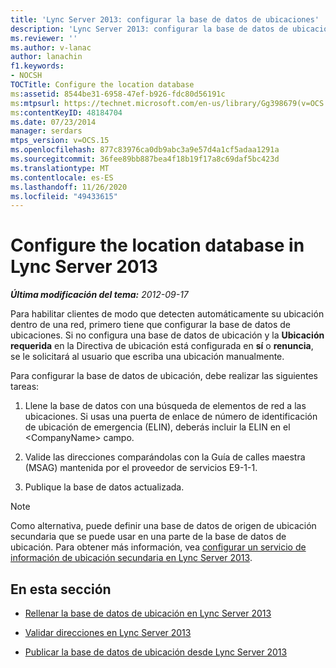```yaml
---
title: 'Lync Server 2013: configurar la base de datos de ubicaciones'
description: 'Lync Server 2013: configurar la base de datos de ubicaciones.'
ms.reviewer: ''
ms.author: v-lanac
author: lanachin
f1.keywords:
- NOCSH
TOCTitle: Configure the location database
ms:assetid: 8544be31-6958-47ef-b926-fdc80d56191c
ms:mtpsurl: https://technet.microsoft.com/en-us/library/Gg398679(v=OCS.15)
ms:contentKeyID: 48184704
ms.date: 07/23/2014
manager: serdars
mtps_version: v=OCS.15
ms.openlocfilehash: 877c83976ca0db9abc3a9e57d4a1cf5adaa1291a
ms.sourcegitcommit: 36fee89bb887bea4f18b19f17a8c69daf5bc423d
ms.translationtype: MT
ms.contentlocale: es-ES
ms.lasthandoff: 11/26/2020
ms.locfileid: "49433615"
---
```

# <a name="configure-the-location-database-in-lync-server-2013"></a>Configure the location database in Lync Server 2013

<div data-xmlns="http://www.w3.org/1999/xhtml">

<div class="topic" data-xmlns="http://www.w3.org/1999/xhtml" data-msxsl="urn:schemas-microsoft-com:xslt" data-cs="https://msdn.microsoft.com/">

<div data-asp="https://msdn2.microsoft.com/asp">



</div>

<div id="mainSection">

<div id="mainBody">

<span> </span>

_**Última modificación del tema:** 2012-09-17_

Para habilitar clientes de modo que detecten automáticamente su ubicación dentro de una red, primero tiene que configurar la base de datos de ubicaciones. Si no configura una base de datos de ubicación y la **Ubicación requerida** en la Directiva de ubicación está configurada en **sí** o **renuncia**, se le solicitará al usuario que escriba una ubicación manualmente.

Para configurar la base de datos de ubicación, debe realizar las siguientes tareas:

1.  Llene la base de datos con una búsqueda de elementos de red a las ubicaciones. Si usas una puerta de enlace de número de identificación de ubicación de emergencia (ELIN), deberás incluir la ELIN en el \<CompanyName\> campo.

2.  Valide las direcciones comparándolas con la Guía de calles maestra (MSAG) mantenida por el proveedor de servicios E9-1-1.

3.  Publique la base de datos actualizada.

<div>


> [!NOTE]  
> Como alternativa, puede definir una base de datos de origen de ubicación secundaria que se puede usar en una parte de la base de datos de ubicación. Para obtener más información, vea <A href="lync-server-2013-configure-a-secondary-location-information-service.md">configurar un servicio de información de ubicación secundaria en Lync Server 2013</A>.



</div>

<div>

## <a name="in-this-section"></a>En esta sección

  - [Rellenar la base de datos de ubicación en Lync Server 2013](lync-server-2013-populate-the-location-database.md)

  - [Validar direcciones en Lync Server 2013](lync-server-2013-validate-addresses.md)

  - [Publicar la base de datos de ubicación desde Lync Server 2013](lync-server-2013-publish-the-location-database.md)

</div>

</div>

<span> </span>

</div>

</div>

</div>

